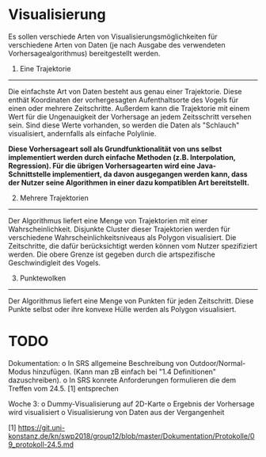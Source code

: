Visualisierung
==============

Es sollen verschiede Arten von Visualisierungsmöglichkeiten für verschiedene Arten von Daten (je nach Ausgabe des verwendeten Vorhersagealgorithmus) bereitgestellt werden.

1. Eine Trajektorie
-------------------

Die einfachste Art von Daten besteht aus genau einer Trajektorie. Diese enthät Koordinaten der vorhergesagten Aufenthaltsorte des Vogels für einen oder mehrere Zeitschritte. Außerdem kann die Trajektorie mit einem Wert für die Ungenauigkeit der Vorhersage an jedem Zeitsschritt versehen sein. Sind diese Werte vorhanden, so werden die Daten als "Schlauch" visualisiert, andernfalls als einfache Polylinie.

**Diese Vorhersageart soll als Grundfunktionalität von uns selbst implementiert werden durch einfache Methoden (z.B. Interpolation, Regression). Für die übrigen Vorhersagearten wird eine Java-Schnittstelle implementiert, da davon ausgegangen werden kann, dass der Nutzer seine Algorithmen in einer dazu kompatiblen Art bereitstellt.**

2. Mehrere Trajektorien
-----------------------

Der Algorithmus liefert eine Menge von Trajektorien mit einer Wahrscheinlichkeit. Disjunkte Cluster dieser Trajektorien werden für verschiedene Wahrscheinlichkeitsniveaus als Polygon visualisiert. Die Zeitschritte, die dafür berücksichtigt werden können vom Nutzer spezifiziert werden. Die obere Grenze ist gegeben durch die artspezifische Geschwindigleit des Vogels.

3. Punktewolken
---------------

Der Algorithmus liefert eine Menge von Punkten für jeden Zeitschritt. Diese Punkte selbst oder ihre konvexe Hülle werden als Polygon visualisiert.



TODO
====
Dokumentation:
o In SRS allgemeine Beschreibung von Outdoor/Normal-Modus hinzufügen.
  (Kann man zB einfach bei "1.4 Definitionen" dazuschreiben).
o In SRS konrete Anforderungen formulieren die dem Treffen vom 24.5. [1] entsprechen

Woche 3:
o Dummy-Visualisierung auf 2D-Karte
o Ergebnis der Vorhersage wird visualisiert
o Visualisierung von Daten aus der Vergangenheit



[1] https://git.uni-konstanz.de/kn/swp2018/group12/blob/master/Dokumentation/Protokolle/09_protokoll-24.5.md
